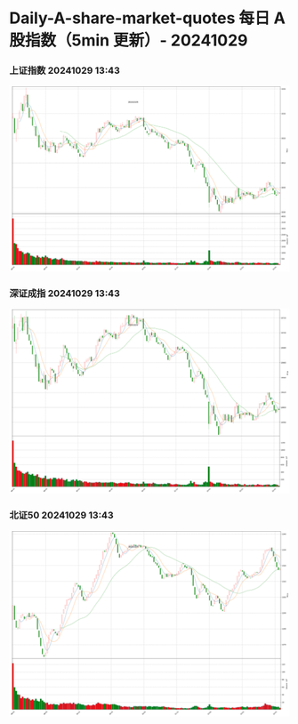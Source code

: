 
# Daily-A-share-market-quotes 每日 A 股指数（5min 更新）- 20241029

### 上证指数 20241029 13:43
![](./fig/2024/10/20241029-sh000001.png)

### 深证成指 20241029 13:43
![](./fig/2024/10/20241029-sz399001.png)

### 北证50 20241029 13:43
![](./fig/2024/10/20241029-bj899050.png)
